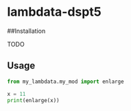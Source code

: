# lambdata-dspt5

##Installation

TODO

## Usage

```py
from my_lambdata.my_mod import enlarge

x = 11
print(enlarge(x))
```
